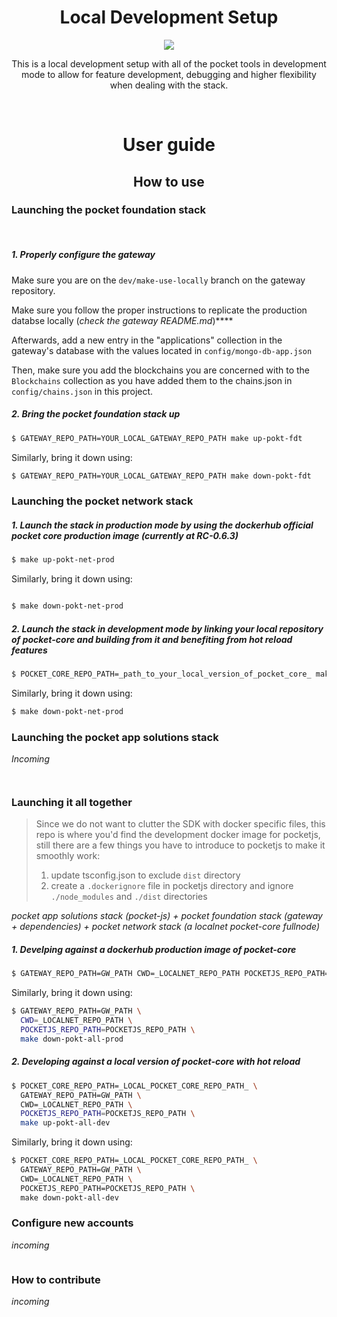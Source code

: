<h1 align="center">Local Development Setup</h1>
<p align="center">
    <img src="https://assets.website-files.com/609e7a6f2ec5c05d866ed6d3/60a7cd2bbdce89ccfbf8ff97_POKT_Logo_S_Color.png" />
</p>
<p align="center">This is a local development setup with all of the pocket tools in development mode to allow for feature development, debugging and higher flexibility when   dealing with the stack.
</p>
</br>
<h1 align="center">User guide</h2>


<h2 align="center">How to use</h2>



### Launching the pocket foundation stack
<br/>


##### 1. Properly configure the gateway

Make sure you are on the `dev/make-use-locally` branch on the gateway repository.

Make sure you follow the proper instructions to replicate the production databse locally (_check the gateway README.md_)****

Afterwards, add a new entry in the "applications" collection in the gateway's database with the values located in `config/mongo-db-app.json`

Then, make sure you add the blockchains you are concerned with to the `Blockchains` collection as you have added them to the chains.json in `config/chains.json` in this project.

##### 2. Bring the pocket foundation stack up


```bash
$ GATEWAY_REPO_PATH=YOUR_LOCAL_GATEWAY_REPO_PATH make up-pokt-fdt 
```

Similarly, bring it down using:
```bash
$ GATEWAY_REPO_PATH=YOUR_LOCAL_GATEWAY_REPO_PATH make down-pokt-fdt 
```

### Launching the pocket network stack

##### 1. Launch the stack in production mode by using the dockerhub official pocket core production image (_currently at RC-0.6.3_)
```bash
$ make up-pokt-net-prod
```

Similarly, bring it down using:
```bash

$ make down-pokt-net-prod 
```
##### 2. Launch the stack in development mode by linking your local repository of pocket-core and building from it and benefiting from hot reload features 

```bash
$ POCKET_CORE_REPO_PATH=_path_to_your_local_version_of_pocket_core_ make up-pokt-net-dev
```
Similarly, bring it down using:
```bash
$ make down-pokt-net-prod 
```

### Launching the pocket app solutions stack

_Incoming_
```

```

```

```

### Launching it all together

> Since we do not want to clutter the SDK with docker specific files, this repo is where you'd find the development docker image for pocketjs, still there are a few things you have to introduce to pocketjs to make it smoothly work:
> 1.  update tsconfig.json to exclude `dist` directory
> 2. create a `.dockerignore` file in pocketjs directory and ignore `./node_modules` and `./dist` directories

_pocket app solutions stack (_pocket-js_) + pocket foundation stack (_gateway + dependencies_) + pocket network stack (_a localnet pocket-core fullnode_)_

##### 1. Develping against a dockerhub production image of pocket-core

```bash
$ GATEWAY_REPO_PATH=GW_PATH CWD=_LOCALNET_REPO_PATH POCKETJS_REPO_PATH=POCKETJS_REPO_PATH make up-pokt-all-prod
```

Similarly, bring it down using:
```bash
$ GATEWAY_REPO_PATH=GW_PATH \ 
  CWD=_LOCALNET_REPO_PATH \
  POCKETJS_REPO_PATH=POCKETJS_REPO_PATH \
  make down-pokt-all-prod
```

##### 2. Developing against a local version of pocket-core with hot reload
```bash
$ POCKET_CORE_REPO_PATH=_LOCAL_POCKET_CORE_REPO_PATH_ \
  GATEWAY_REPO_PATH=GW_PATH \
  CWD=_LOCALNET_REPO_PATH \ 
  POCKETJS_REPO_PATH=POCKETJS_REPO_PATH \
  make up-pokt-all-dev
```

Similarly, bring it down using:
```bash
$ POCKET_CORE_REPO_PATH=_LOCAL_POCKET_CORE_REPO_PATH_ \
  GATEWAY_REPO_PATH=GW_PATH \
  CWD=_LOCALNET_REPO_PATH \
  POCKETJS_REPO_PATH=POCKETJS_REPO_PATH \
  make down-pokt-all-dev
```

### Configure new accounts

_incoming_
```
```

### How to contribute

_incoming_
